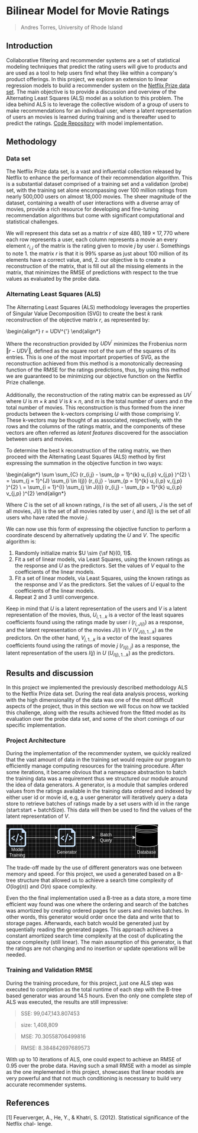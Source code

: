 # Bilinear Model for Movie Ratings
> Andres Torres, University of Rhode Island

## Introduction

Collaborative filtering and recommender systems are a set of statistical modeling techniques that predict the rating users will give to products and are used as a tool to help users find what they like within a company's product offerings. In this project, we explore an extension to linear regression models to build a recommender system on the [Netflix Prize data set](https://www.kaggle.com/datasets/netflix-inc/netflix-prize-data). The main objective is to provide a discussion and overview of the Alternating Least Squares (ALS) model as a solution to this problem. The idea behind ALS is to leverage the collective wisdom of a group of users to make recommendations for an individual user, where a latent representation of users an movies is learned during training and is thereafter used to predict the ratings. [Code Repository](https://github.com/af-torres/recommender-system) with model implementation.

## Methodology

### Data set

The Netflix Prize data set, is a vast and influential collection released by Netflix to enhance the performance of their recommendation algorithm. This is a substantial dataset comprised of a training set and a validation (probe) set, with the training set alone encompassing over 100 million ratings from nearly 500,000 users on almost 18,000 movies. The sheer magnitude of the dataset, containing a wealth of user interactions with a diverse array of movies, provide a rich resource for developing and fine-tuning recommendation algorithms but come with significant computational and statistical challenges.

We will represent this data set as a matrix $r$ of size $480,189 × 17,770$ where each row represents a user, each column represents a movie an every element $r_{i,j}$ of the matrix is the rating given to movie $j$ by user $i$. Somethings to note 1. the matrix $r$ is that it is 99% sparse as just about 100 million of its elements have a correct value, and, 2. our objective is to create a reconstruction of the matrix, that is fill out all the missing elements in the matrix, that minimizes the RMSE of predictions with respect to the true values as evaluated by the probe data.

### Alternating Least Squares (ALS)

The Alternating Least Squares (ALS) methodology leverages the properties of Singular Value Decomposition (SVG) to create the best $k$ rank reconstruction of the objective matrix $r$, as represented by:

\begin{align*}
r = UDV^{'}
\end{align*}

Where the reconstruction provided by $UDV^{'}$ minimizes the Frobenius norm $‖r − UDV^{'}‖$, defined as the square root of the sum of the squares of its entries. This is one of the most important properties of SVG, as the reconstruction achieved from this method is a monotonically decreasing function of the RMSE for the ratings predictions, thus, by using this method we are guaranteed to be minimizing our objective function on the Netflix Prize challenge.

Additionally, the reconstruction of the rating matrix can be expressed as $U V^{′}$ where $U$ is $m × k$ and $V$ is $k × n$, and $m$ is the total number of users and $n$ the total number of movies. This reconstruction is thus formed from the inner products between the k-vectors comprising $U$ with those comprising $V$. These k-vectors may be thought of as associated, respectively, with the rows and the columns of the ratings matrix, and the components of these vectors are often referred as *latent features* discovered for the association between users and movies.

To determine the best k reconstruction of the rating matrix, we then proceed with the Alternating Least Squares (ALS) method by first expressing the summation in the objective function in two ways:

\begin{align*}
\sum \sum_{C} (r_{i,j} - \sum_{p = 1}^{k} u_{i,p} v_{j,p} )^{2} \\
= \sum_{j = 1}^{J} \sum_{i \in I(j)} (r_{i,j} - \sum_{p = 1}^{k} u_{i,p} v_{j,p} )^{2} \\
=  \sum_{i = 1}^{I} \sum_{j \in J(i)} (r_{i,j} - \sum_{p = 1}^{k} u_{i,p} v_{j,p} )^{2}
\end{align*}

Where $C$ is the set of all known ratings, $I$ is the set of all users, $J$ is the set of all movies, $J(i)$ is the set of all movies rated by user $i$, and $I(j)$ is the set of all users who have rated the movie $j$.

We can now use this form of expressing the objective function to perform a coordinate descend by alternatively updating the $U$ and $V$. The specific algorithm is:

1. Randomly initialize matrix $U \sim {\sf N}(0, 1)$.
2. Fit a set of linear models, via Least Squares, using the known ratings as the response and $U$ as the predictors. Set the values of $V$ equal to the coefficients of the linear models.
3. Fit a set of linear models, via Least Squares, using the known ratings as the response and $V$ as the predictors. Set the values of $U$ equal to the coefficients of the linear models.
4. Repeat 2 and 3 until convergence.

Keep in mind that $U$ is a latent representation of the users and $V$ is a latent representation of the movies, thus, $U_{i, 1...k}$ is a vector of the least squares coefficients found using the ratings made by user $i$ ($r_{i, J(i)}$) as a response, and the latent representation of the movies $J(i)$ in $V$ ($V_{J(i), 1...k}$) as the predictors. On the other hand, $V_{j, 1...k}$ is a vector of the least squares coefficients found using the ratings of movie $j$ ($r_{I(j), j}$) as a response, the latent representation of the users $I(j)$ in $U$ ($U_{I(j), 1...k}$) as the predictors.

## Results and discussion

In this project we implemented the previously described methodology ALS to the Netflix Prize data set. During the real data analysis process, working with the high dimensionality of the data was one of the most difficult aspects of the project, thus in this section we will focus on how we tackled this challenge, along with the results achieved from the fitted model as its evaluation over the probe data set, and some of the short comings of our specific implementation.

### Project Architecture

During the implementation of the recommender system, we quickly realized that the vast amount of data in the training set would require our program to efficiently manage computing resources for the training procedure. After some iterations, it became obvious that a namespace abstraction to batch the training data was a requirement thus we structured our module around the idea of data generators. A generator, is a module that samples ordered values from the ratings available in the training data ordered and indexed by either user id or movie id, e.g, a user generator will iteratively query a data store to retrieve batches of ratings made by a set users with id in the range (start:start + batchSize). This data will then be used to find the values of the latent representation of $V$.

![Architecture](static/architecture.png)

The trade-off made by the use of different generators was one between memory and speed. For this project, we used a generated based on a B-tree structure that allowed us to achieve a search time complexity of $O(log(n))$ and $O(n)$ space complexity.

Even tho the final implementation used a B-tree as a data store, a more time efficient way found was one where the ordering and search of the batches was amortized by creating ordered pages for users and movies batches. In other words, this generator would order once the data and write that to storage pages. Afterwards, each batch would be generated just by sequentially reading the generated pages. This approach achieves a constant amortized search time complexity at the cost of duplicating the space complexity (still linear). The main assumption of this generator, is that the ratings are not changing and no insertion or update operations will be needed.

### Training and Validation RMSE

During the training procedure, for this project, just one ALS step was executed to completion as the total runtime of each step with the B-tree based generator was around 14.5 hours. Even tho only one complete step of ALS was executed, the results are still impressive:

>SSE: 99,047,143.807453

>size: 1,408,809

>MSE: 70.30558706499816

>RMSE: 8.384842697689573

With up to 10 iterations of ALS, one could expect to achieve an RMSE of 0.95 over the probe data. Having such a small RMSE with a model as simple as the one implemented in this project, showcases that linear models are very powerful and that not much conditioning is necessary to build very accurate recommender systems.

## References

[1] Feuerverger, A., He, Y., & Khatri, S. (2012). Statistical significance of the Netflix chal-
lenge.
